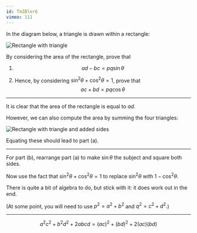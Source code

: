 ```yaml
---
id: TmZBler6
vimeo: 111
---
```


In the diagram below, a triangle is drawn within a rectangle:

![Rectangle with triangle](/img/learn/trig-18.svg)

By considering the area of the rectangle, prove that

 1. $$
    ad - bc = pq \sin \theta
    $$

 1. Hence, by considering $\sin^2 \theta + \cos^2 \theta = 1$, prove that
    $$
    ac + bd = pq \cos \theta
    $$

---

It is clear that the area of the rectangle is equal to $ad.$

However, we can also compute the area by summing the four triangles:

![Rectangle with triangle and added sides](/img/learn/trig-19.svg)

Equating these should lead to part (a).

---

For part (b), rearrange part (a) to make $\sin \theta$ the subject and square both sides.

Now use the fact that $\sin^2 \theta + \cos^2 \theta = 1$ to replace $\sin^2 \theta$ with $1 - \cos^2 \theta.$

There is quite a bit of algebra to do, but stick with it: it does work out in the end.

(At some point, you will need to use $p^2 = a^2 + b^2$ and $q^2 = c^2 + d^2.$)

---

$$
a^2c^2 + b^2d^2 + 2abcd = (ac)^2 + (bd)^2 + 2(ac)(bd)
$$
